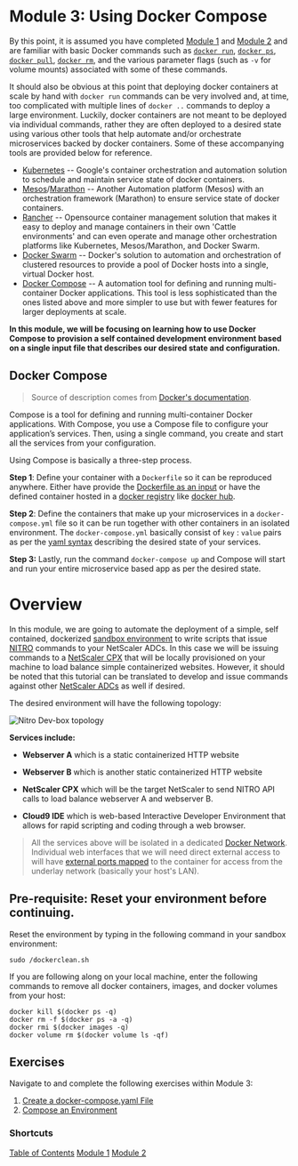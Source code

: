 # Module 3: Using Docker Compose

By this point, it is assumed you have completed [Module 1](../Module-1) and [Module 2](../Module-2) and are familiar with basic Docker commands such as [`docker run`](https://docs.docker.com/engine/reference/run/#volume-shared-filesystems), [`docker ps`](https://docs.docker.com/engine/reference/commandline/ps/), [`docker pull`](https://docs.docker.com/engine/reference/commandline/pull/), [`docker rm`](https://docs.docker.com/engine/reference/commandline/rm/), and the various parameter flags (such as `-v` for volume mounts) associated with some of these commands.

It should also be obvious at this point that deploying docker containers at scale by hand with `docker run` commands can be very involved and, at time, too complicated with multiple lines of `docker ..` commands to deploy a large environment. Luckily, docker containers are not meant to be deployed via individual commands, rather they are often deployed to a desired state using various other tools that help automate and/or orchestrate microservices backed by docker containers. Some of these accompanying tools are provided below for reference.

* [Kubernetes](https://kubernetes.io/) -- Google's container orchestration and automation solution to schedule and maintain service state of docker containers.
* [Mesos](https://mesosphere.com/why-mesos/?utm_source=adwords&utm_medium=g&utm_campaign=43843512431&utm_term=mesos&utm_content=196225818929&gclid=CjwKEAjwtJzLBRC7z43vr63nr3wSJABjJDgJ_9xn3RWHnkH_nDjxQs1X8U6YgQ0drZPoOTfLv9-4hhoCqN3w_wcB)/[Marathon](https://mesosphere.github.io/marathon/) -- Another Automation platform (Mesos) with an orchestration framework (Marathon) to ensure service state of docker containers.
* [Rancher](http://rancher.com/) -- Opensource container management solution that makes it easy to deploy and manage containers in their own 'Cattle environments' and can even operate and manage other orchestration platforms like Kubernetes, Mesos/Marathon, and Docker Swarm.
* [Docker Swarm](https://docs.docker.com/swarm/overview/) -- Docker's solution to automation and orchestration of clustered resources to provide a pool of Docker hosts into a single, virtual Docker host.
* [Docker Compose](https://docs.docker.com/compose/) -- A automation tool for defining and running multi-container Docker applications. This tool is less sophisticated than the ones listed above and more simpler to use but with fewer features for larger deployments at scale.

**In this module, we will be focusing on learning how to use Docker Compose to provision a self contained development environment based on a single input file that describes our desired state and configuration.**

## Docker Compose 

>Source of description comes from [Docker's documentation](https://docs.docker.com/compose/overview/).

Compose is a tool for defining and running multi-container Docker applications. With Compose, you use a Compose file to configure your application’s services. Then, using a single command, you create and start all the services from your configuration.

Using Compose is basically a three-step process.

**Step 1**: Define your container with a `Dockerfile` so it can be reproduced anywhere. Either have provide the [Dockerfile as an input](https://docs.docker.com/compose/reference/build/) or have the defined container hosted in a [docker registry](https://docs.docker.com/registry/) like [docker hub](hub.docker.com/).

**Step 2**: Define the containers that make up your microservices in a `docker-compose.yml` file so it can be run together with other containers in an isolated environment. The `docker-compose.yml` basically consist of `key` : `value` pairs as per the [yaml syntax](https://github.com/Animosity/CraftIRC/wiki/Complete-idiot's-introduction-to-yaml) describing the desired state of your services.

**Step 3:** Lastly, run the command `docker-compose up` and Compose will start and run your entire microservice based app as per the desired state.

# Overview

In this module, we are going to automate the deployment of a simple, self contained, dockerized [sandbox environment](https://github.com/Citrix-TechSpecialist/nitro-ide) to write scripts that issue [NITRO](http://docs.citrix.com/ja-jp/netscaler/11/nitro-api.html) commands to your NetScaler ADCs. In this case we will be issuing commands to a [NetScaler CPX](microloadbalancer.com) that will be locally provisioned on your machine to load balance simple containerized websites. However, it should be noted that this tutorial can be translated to develop and issue commands against other [NetScaler ADCs](https://www.citrix.com/products/netscaler-adc/platforms.html) as well if desired.

The desired environment will have the following topology:

![Nitro Dev-box topology](./images/topology.jpg)

**Services include:**

  * **Webserver A** which is a static containerized HTTP website

  * **Webserver B** which is another static containerized HTTP website

  * **NetScaler CPX** which will be the target NetScaler to send NITRO API calls to load balance webserver A and webserver B.

  * **Cloud9 IDE** which is web-based Interactive Developer Environment that allows for rapid scripting and coding through a web browser.

  >All the services above will be isolated in a dedicated [Docker Network](https://docs.docker.com/engine/userguide/networking/). Individual web interfaces that we will need direct external access to will have [external ports mapped](https://docs.docker.com/compose/compose-file/compose-file-v2/#ports) to the container for access from the underlay network (basically your host's LAN).

## Pre-requisite: Reset your environment before continuing.

Reset the environment by typing in the following command in your sandbox environment:

`sudo /dockerclean.sh`

If you are following along on your local machine, enter the following commands to remove all docker containers, images, and docker volumes from your host:

```
docker kill $(docker ps -q)
docker rm -f $(docker ps -a -q)
docker rmi $(docker images -q)
docker volume rm $(docker volume ls -qf)
```

## Exercises

Navigate to and complete the following exercises within Module 3:

1. [Create a docker-compose.yaml File](./Exercise-1)
2. [Compose an Environment](./Exercise-2)

### Shortcuts

[Table of Contents](../)
[Module 1](../Module-1)
[Module 2](../Module-2)
